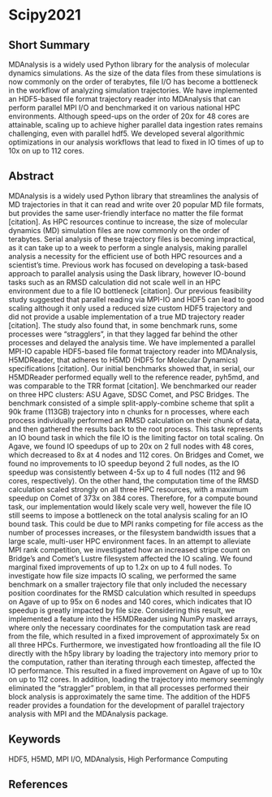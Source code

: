 # Scipy2021


Short Summary
-------------

MDAnalysis is a widely used Python library for the analysis of molecular dynamics simulations. As the size of the data files from these simulations is now commonly on the order of terabytes, file I/O has become a bottleneck in the workflow of analyzing simulation trajectories. We have implemented an HDF5-based file format trajectory reader into MDAnalysis that can perform parallel MPI I/O and benchmarked it on various national HPC environments. Although speed-ups on the order of 20x for 48 cores are attainable, scaling up to achieve higher parallel data ingestion rates remains challenging, even with parallel hdf5. We developed several algorithmic optimizations in our analysis workflows that lead to fixed in IO times of up to 10x on up to 112 cores.


Abstract
--------

MDAnalysis is a widely used Python library that streamlines the analysis of MD trajectories in that it can read and write over 20 popular MD file formats, but provides the same user-friendly interface no matter the file format [citation]. As HPC resources continue to increase, the size of molecular dynamics (MD) simulation files are now commonly on the order of terabytes. Serial analysis of these trajectory files is becoming impractical, as it can take up to a week to perform a single analysis, making parallel analysis a necessity for the efficient use of both HPC resources and a scientist’s time. Previous work has focused on developing a task-based approach to parallel analysis using the Dask library, however IO-bound tasks such as an RMSD calculation did not scale well in an HPC environment due to a file IO bottleneck [citation]. 
Our previous feasibility study suggested that parallel reading via MPI-IO and HDF5 can lead to good scaling although it only used a reduced size custom HDF5 trajectory and did not provide a usable implementation of a true MD trajectory reader [citation].
The study also found that, in some benchmark runs, some processes were “stragglers”, in that they lagged far behind the other processes and delayed the analysis time. We have implemented a parallel MPI-IO capable HDF5-based file format trajectory reader into MDAnalysis, H5MDReader, that adheres to H5MD (HDF5 for Molecular Dynamics) specifications [citation]. Our initial benchmarks showed that, in serial, our H5MDReader performed equally well to the reference reader, pyh5md, and was comparable to the TRR format [citation]. We benchmarked our reader on three HPC clusters: ASU Agave, SDSC Comet, and PSC Bridges. The benchmark consisted of a simple split-apply-combine scheme that split a 90k frame (113GB) trajectory into n chunks for n processes, where each process individually performed an RMSD calculation on their chunk of data, and then gathered the results back to the root process. This task represents an IO bound task in which the file IO is the limiting factor on total scaling. On Agave, we found IO speedups of up to 20x on 2 full nodes with 48 cores, which decreased to 8x at 4 nodes and 112 cores. On Bridges and Comet, we found no improvements to IO speedup beyond 2 full nodes, as the IO speedup was consistently between 4-5x up to 4 full nodes (112 and 96 cores, respectively). On the other hand, the computation time of the RMSD calculation scaled strongly on all three HPC resources, with a maximum speedup on Comet of 373x on 384 cores. Therefore, for a compute bound task, our implementation would likely scale very well, however the file IO still seems to impose a bottleneck on the total analysis scaling for an IO bound task. This could be due to MPI ranks competing for file access as the number of processes increases, or the filesystem bandwidth issues that a large scale, multi-user HPC environment faces. In an attempt to alleviate MPI rank competition, we investigated how an increased stripe count on Bridge’s and Comet’s Lustre filesystem affected the IO scaling. We found marginal fixed improvements of up to 1.2x on up to 4 full nodes. To investigate how file size impacts IO scaling, we performed the same benchmark on a smaller trajectory file that only included the necessary position coordinates for the RMSD calculation which resulted in speedups on Agave of up to 95x on 6 nodes and 140 cores, which indicates that IO speedup is greatly impacted by file size. Considering this result, we implemented a feature into the H5MDReader using NumPy masked arrays, where only the necessary coordinates for the computation task are read from the file, which resulted in a fixed improvement of approximately 5x on all three HPCs. Furthermore, we investigated how frontloading all the file IO directly with the h5py library by loading the trajectory into memory prior to the computation, rather than iterating through each timestep, affected the IO performance. This resulted in a fixed improvement on Agave of up to 10x on up to 112 cores. In addition, loading the trajectory into memory seemingly eliminated the “straggler” problem, in that all processes performed their block analysis is approximately the same time. The addition of the HDF5 reader provides a foundation for the development of parallel trajectory analysis with MPI and the MDAnalysis package.


Keywords
--------
HDF5, H5MD, MPI I/O, MDAnalysis, High Performance Computing


References
----------
